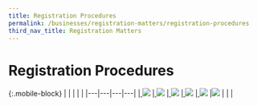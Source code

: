 ```yaml
---
title: Registration Procedures
permalink: /businesses/registration-matters/registration-procedures
third_nav_title: Registration Matters
---
```


# Registration Procedures

{:.mobile-block}
|   |   |   |   |
|---|---|---|---|
|[ ![](/images/R1.jpg)](/businesses/registration-matters/registration-procedures/activate-customs-account)  |[ ![](/images/R2.jpg)](/businesses/registration-matters/registration-procedures/apply-for-inter-bank-giro) |[ ![](/images/R3.jpg)](/businesses/registration-matters/registration-procedures/security-lodgement)    |[ ![](/images/R4.jpg)](/businesses/registration-matters/registration-procedures/authorise-a-declaring-agent)
|[ ![](/images/R5.jpg)](/businesses/registration-matters/registration-procedures/apply-update-renew-terminate-declaring-agent-account-and-declarant)  |[![](/images/R6.jpg)](/businesses/registration-matters/registration-procedures/register-claimants)  |   |   |

